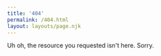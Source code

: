 ```yaml
---
title: '404'
permalink: /404.html
layout: layouts/page.njk
---
```

Uh oh, the resource you requested isn't here. Sorry.
